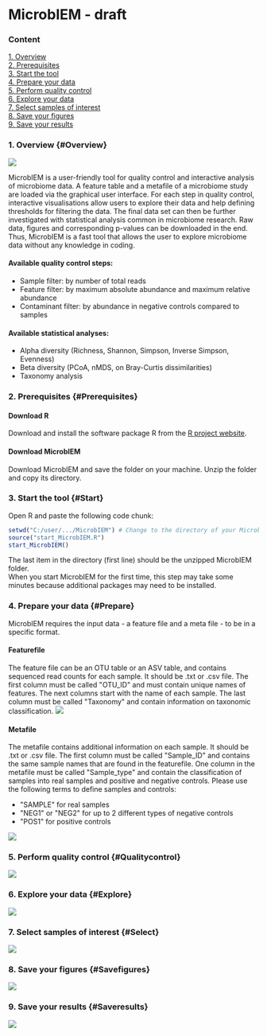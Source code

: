 # MicrobIEM - draft

### Content
[1. Overview](#Overview)  
[2. Prerequisites](#Prerequisites)  
[3. Start the tool](#Start)  
[4. Prepare your data](#Prepare)  
[5. Perform quality control](#Qualitycontrol)  
[6. Explore your data](#Explore)  
[7. Select samples of interest](#Select)  
[8. Save your figures](#Savefigures)  
[9. Save your results](#Saveresults)

### 1. Overview {#Overview}

<img src="MicrobIEM/man/01_Interface.png"/> 

MicrobIEM is a user-friendly tool for quality control and interactive analysis of microbiome data. A feature table and a metafile of a microbiome study are loaded via the graphical user interface. For each step in quality control, interactive visualisations allow users to explore their data and help defining thresholds for filtering the data. The final data set can then be further investigated with statistical analysis common in microbiome research. Raw data, figures and corresponding p-values can be downloaded in the end. Thus, MicrobIEM is a fast tool that allows the user to explore microbiome data without any knowledge in coding.

#### Available quality control steps:

- Sample filter: by number of total reads
- Feature filter: by maximum absolute abundance and maximum relative abundance
- Contaminant filter: by abundance in negative controls compared to samples

#### Available statistical analyses:
- Alpha diversity (Richness, Shannon, Simpson, Inverse Simpson, Evenness)
- Beta diversity (PCoA, nMDS, on Bray-Curtis dissimilarities)
- Taxonomy analysis

### 2. Prerequisites {#Prerequisites}
#### Download R
Download and install the software package R from the [R project website](https://cran.r-project.org/bin/windows/base/).

#### Download MicrobIEM
Download MicrobIEM and save the folder on your machine. Unzip the folder and copy its directory.  

### 3. Start the tool {#Start}
Open R and paste the following code chunk:
``` r
setwd("C:/user/.../MicrobIEM") # Change to the directory of your MicrobIEM folder
source("start_MicrobIEM.R")
start_MicrobIEM()
```
The last item in the directory (first line) should be the unzipped MicrobIEM folder.  
When you start MicrobIEM for the first time, this step may take some minutes because additional packages may need to be installed.

### 4. Prepare your data {#Prepare}
MicrobIEM requires the input data - a feature file and a meta file - to be in a specific format.

#### Featurefile
The feature file can be an OTU table or an ASV table, and contains sequenced read counts for each sample. It should be .txt or .csv file. The first column must be called "OTU_ID" and must contain unique names of features. The next columns start with the name of each sample. The last column must be called "Taxonomy" and contain information on taxonomic classification.
<img src="MicrobIEM/man/02_Featurefile.png"/> 


#### Metafile
The metafile contains additional information on each sample. It should be .txt or .csv file. The first column must be called "Sample_ID" and contains the same sample names that are found in the featurefile. One column in the metafile must be called "Sample_type" and contain the classification of samples into real samples and positive and negative controls. Please use the following terms to define samples and controls:

- "SAMPLE" for real samples
- "NEG1" or "NEG2" for up to 2 different types of negative controls
- "POS1" for positive controls

<img src="MicrobIEM/man/03_Metafile.png"/> 

### 5. Perform quality control {#Qualitycontrol} 
<img src="MicrobIEM/man/04_Contaminant-removal.png"/> 

### 6. Explore your data {#Explore}
<img src="MicrobIEM/man/05_Beta-diversity.png"/> 

### 7. Select samples of interest {#Select}
<img src="MicrobIEM/man/06_Sample-selection.png"/> 

### 8. Save your figures {#Savefigures}
<img src="MicrobIEM/man/07_Save-figures.png"/> 

### 9. Save your results {#Saveresults}
<img src="MicrobIEM/man/08_Save-results.png"/> 
